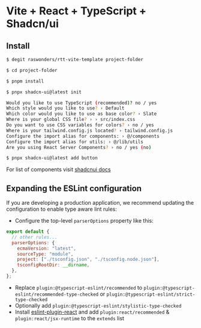 # Vite + React + TypeScript + Shadcn/ui

## Install

```bash
$ degit raswonders/rtt-vite-template project-folder

$ cd project-folder 

$ pnpm install 

$ pnpx shadcn-ui@latest init

Would you like to use TypeScript (recommended)? no / yes
Which style would you like to use? › Default
Which color would you like to use as base color? › Slate
Where is your global CSS file? › › src/index.css
Do you want to use CSS variables for colors? › no / yes
Where is your tailwind.config.js located? › tailwind.config.js
Configure the import alias for components: › @/components
Configure the import alias for utils: › @/lib/utils
Are you using React Server Components? › no / yes (no)

$ pnpx shadcn-ui@latest add button
```
 
For list of components visit [shadcnui docs](https://ui.shadcn.com/docs/components/accordion)


## Expanding the ESLint configuration

If you are developing a production application, we recommend updating the configuration to enable type aware lint rules:

- Configure the top-level `parserOptions` property like this:

```js
export default {
  // other rules...
  parserOptions: {
    ecmaVersion: "latest",
    sourceType: "module",
    project: ["./tsconfig.json", "./tsconfig.node.json"],
    tsconfigRootDir: __dirname,
  },
};
```

- Replace `plugin:@typescript-eslint/recommended` to `plugin:@typescript-eslint/recommended-type-checked` or `plugin:@typescript-eslint/strict-type-checked`
- Optionally add `plugin:@typescript-eslint/stylistic-type-checked`
- Install [eslint-plugin-react](https://github.com/jsx-eslint/eslint-plugin-react) and add `plugin:react/recommended` & `plugin:react/jsx-runtime` to the `extends` list
